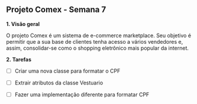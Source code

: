 <h2>Projeto Comex - Semana 7</h2>

<p> <b> 1. Visão geral </b></p>
<p>   O projeto Comex é um sistema de e-commerce marketplace. Seu objetivo é permitir que a sua base de clientes tenha acesso a vários vendedores e, assim, consolidar-se como o shopping eletrônico mais popular da internet.
</p>

<p> <b> 2. Tarefas </b> </p>


- [ ] Criar uma nova classe para formatar o CPF
- [ ] Extrair atributos da classe Vestuario
- [ ] Fazer uma implementação diferente para formatar CPF

